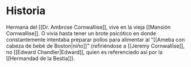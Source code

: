 # Historia
Hermana del [[Dr. Ambrose Cornwallise]], vive en la vieja [[Mansión Cornwallise]]. O vivía hasta tener un brote psicótico en donde constantemente intentaba preparar pollos para alimentar al "[[Ameba con cabeza de bebé de Boston|niño]]" (refiriéndose a [[Jeremy Cornwallise]], no [[Edward Chandler|Edward]], quien es referenciado así por la [[Hermandad de la Bestia]]).